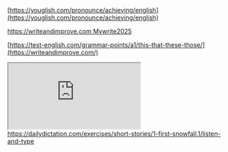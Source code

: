 [https://youglish.com/pronounce/achieving/english](https://youglish.com/pronounce/achieving/english)

[https://writeandimprove.com Mywrite2025  
](https://writeandimprove.com/)

[https://test-english.com/grammar-points/a1/this-that-these-those/](https://writeandimprove.com/)

<iframe src="https://translate.google.com/translate_tts?ie=UTF-8&tl=en&client=tw-ob&q=hand+in+there" allow="autoplay"></iframe


https://dailydictation.com/exercises/short-stories/1-first-snowfall.1/listen-and-type
